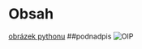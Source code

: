 # Obsah
[obrázek pythonu](#podnadpis)
##podnadpis ![OIP](https://github.com/user-attachments/assets/47689291-0764-4839-96ca-258c20c1c20c)

